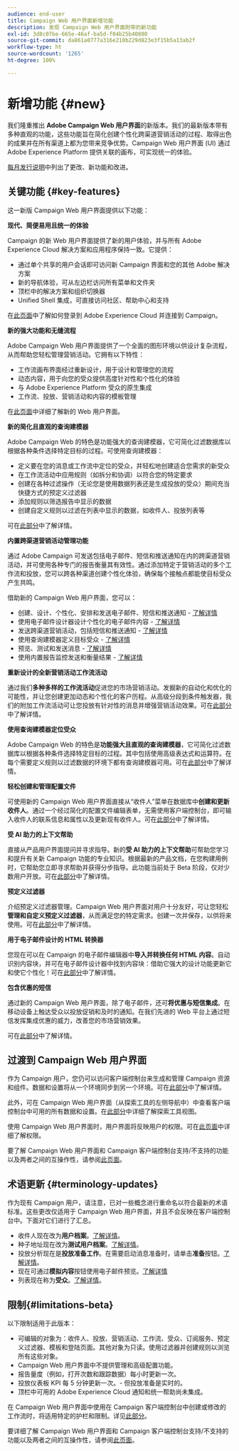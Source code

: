 ```yaml
---
audience: end-user
title: Campaign Web 用户界面新增功能
description: 发现 Campaign Web 用户界面附带的新功能
exl-id: 3d8c07be-665e-46af-ba5d-f04b25b40880
source-git-commit: da861a0777a316e210b229d823e3f15b5a13ab2f
workflow-type: ht
source-wordcount: '1265'
ht-degree: 100%

---
```



# 新增功能 {#new}

我们隆重推出 **Adobe Campaign Web 用户界面**&#x200B;的新版本。我们的最新版本带有多种直观的功能，这些功能旨在简化创建个性化跨渠道营销活动的过程、取得出色的成果并在所有渠道上都为您带来竞争优势。Campaign Web 用户界面 (UI) 通过 Adobe Experience Platform 提供关联的画布，可实现统一的体验。

 [每月发行说明](release-notes.md)中列出了更改、新功能和改进。


## 关键功能 {#key-features}

这一新版 Campaign Web 用户界面提供以下功能：

**现代、简便易用且统一的体验**

Campaign 的新 Web 用户界面提供了新的用户体验，并与所有 Adobe Experience Cloud 解决方案和应用程序保持一致。它提供：

* 通过单个共享的用户会话即可访问新 Campaign 界面和您的其他 Adobe 解决方案
* 新的导航体验，可从左边栏访问所有菜单和文件夹
* 顶栏中的解决方案和组织切换器
* Unified Shell 集成，可直接访问社区、帮助中心和支持

在[此页面](../get-started/connect-to-campaign.md)中了解如何登录到 Adobe Experience Cloud 并连接到 Campaign。


**新的强大功能和无缝流程**

Adobe Campaign Web 用户界面提供了一个全面的图形环境以供设计复杂流程，从而帮助您轻松管理营销活动。它拥有以下特性：

* 工作流画布界面经过重新设计，用于设计和管理您的流程
* 动态内容，用于向您的受众提供高度针对性和个性化的体验
* 与 Adobe Experience Platform 受众的原生集成
* 工作流、投放、营销活动和内容的模板管理

在[此页面](../get-started/user-interface.md)中详细了解新的 Web 用户界面。

**新的简化且直观的查询建模器**

Adobe Campaign Web 的特色是功能强大的查询建模器，它可简化过滤数据库以根据各种条件选择特定目标的过程。可使用查询建模器：

* 定义要在您的消息或工作流中定位的受众，并轻松地创建适合您需求的新受众
* 在工作流活动中应用规则（如拆分和协调）以符合您的特定要求
* 创建在各种过滤操作（无论您是使用数据列表还是生成投放的受众）期间充当快捷方式的预定义过滤器
* 添加规则以筛选报告中显示的数据
* 创建自定义规则以过滤在列表中显示的数据，如收件人、投放列表等

可在[此部分](../query/query-modeler-overview.md)中了解详情。


**内置跨渠道营销活动管理功能**

通过 Adobe Campaign 可发送包括电子邮件、短信和推送通知在内的跨渠道营销活动，并可使用各种专门的报告衡量其有效性。通过添加特定于营销活动的多个工作流和投放，您可以跨各种渠道创建个性化体验，确保每个接触点都能使目标受众产生共鸣。

借助新的 Campaign Web 用户界面，您可以：

* 创建、设计、个性化、安排和发送电子邮件、短信和推送通知 - [了解详情](../msg/gs-messages.md)
* 使用电子邮件设计器设计个性化的电子邮件内容 - [了解详情](../email/edit-content.md)
* 发送跨渠道营销活动，包括短信和推送通知 - [了解详情](../workflows/activities/channels.md)
* 使用查询建模器定义目标受众 - [了解详情](../audience/about-recipients.md)
* 预览、测试和发送消息 - [了解详情](../monitor/prepare-send.md)
* 使用内置报告监控发送和衡量结果 - [了解详情](../reporting/delivery-reports.md)



**重新设计的全新营销活动工作流活动**

通过我们&#x200B;**多种多样的工作流活动**&#x200B;促进您的市场营销活动。发掘新的自动化和优化的可能性，并让您创建更加动态和个性化的客户历程。从高级分段到条件触发器，我们的附加工作流活动可让您投放有针对性的消息并增强营销活动效果。可在[此部分](../workflows/gs-workflows.md)中了解详情。


**使用查询建模器定位受众**

Adobe Campaign Web 的特色是&#x200B;**功能强大且直观的查询建模器**，它可简化过滤数据库以根据各种条件选择特定目标的过程。其中包括使用高级表达式和运算符。在每个需要定义规则以过滤数据的环境下都有查询建模器可用。可在[此部分](../query/query-modeler-overview.md)中了解详情。

**轻松创建和管理配置文件**

可使用新的 Campaign Web 用户界面直接从“收件人”菜单在数据库中&#x200B;**创建和更新收件人**。通过一个经过简化的配置文件编辑表单，无需使用客户端控制台，即可输入收件人的联系信息和属性以及更新现有收件人。可在[此部分](../audience/about-recipients.md)中了解详情。

<!--
* Adobe Experience Manager (AEM) Integration
    
    With our AEM integration extended to web UI, you can easily manage assets and synchronize full HTML templates, empowering you to create captivating digital experiences without any hassle. 
    
    Elevate and streamline your content management capabilities on the web UI with this integration to boost productivity.
-->
<!--
* **Gen AI for Email content**

    Say goodbye to manual content creation and hello to efficient, data-driven campaigns with the power of Gen AI.  Our Gen AI technology utilizes advanced algorithms to **generate highly engaging and personalized content**. Drive higher open rates, click-through rates, and conversions with Gen AI's intelligent content generation. Stay ahead of the competition and elevate your email marketing game with Gen AI on email content.

    Learn more in [this section](../email/generative-gs.md).
-->

**受 AI 助力的上下文帮助**

直接从产品用户界面提问并寻求指导。新的&#x200B;**受 AI 助力的上下文帮助**&#x200B;可帮助您学习和提升有关新 Campaign 功能的专业知识。根据最新的产品文档，在您构建用例时，它帮助您立即寻求帮助并获得分步指导。此功能当前处于 Beta 阶段，仅对少数用户开放。可在[此部分](../get-started/using-ai.md)中了解详情。

**预定义过滤器**

介绍预定义过滤器管理。Campaign Web 用户界面对用户十分友好，可让您轻松&#x200B;**管理和自定义预定义过滤器**，从而满足您的特定需求。创建一次并保存，以供将来使用。可在[此部分](../get-started/predefined-filters.md)中了解详情。

**用于电子邮件设计的 HTML 转换器**

您现在可以在 Campaign 的电子邮件编辑器中&#x200B;**导入并转换任何 HTML 内容**。自动识别内容块，并可在电子邮件设计器中找到内容块：借助它强大的设计功能更新它和使它个性化！可在[此部分](../email/existing-content.md)中了解详情。


**包含优惠的短信**

通过新的 Campaign Web 用户界面，除了电子邮件，还可&#x200B;**将优惠与短信集成**。在移动设备上触达受众以投放促销和及时的通知。在我们先进的 Web 平台上通过短信发挥集成优惠的威力，改善您的市场营销效果。

可在[此部分](../msg/offers.md)中了解详情。

## 过渡到 Campaign Web 用户界面

作为 Campaign 用户，您仍可以访问客户端控制台来生成和管理 Campaign 资源和组件。数据和设置将从一个环境同步到另一个环境。可在[此部分](../get-started/get-started.md#ac-client)中了解详情。

此外，可在 Campaign Web 用户界面（从探索工具的左侧导航中）中查看客户端控制台中可用的所有数据和设置。在[此部分](../get-started/user-interface.md#user-interface-explorer)中详细了解探索工具视图。

使用 Campaign Web 用户界面时，用户界面将反映用户的权限。可在[此页面](../get-started/permissions.md)中详细了解权限。

要了解 Campaign Web 用户界面和 Campaign 客户端控制台支持/不支持的功能以及两者之间的互操作性，请参阅[此页面](../get-started/capability-matrix.md)。

## 术语更新 {#terminology-updates}

作为现有 Campaign 用户，请注意，已对一些概念进行重命名以符合最新的术语标准。这些更改仅适用于 Campaign Web 用户界面，并且不会反映在客户端控制台中。下面对它们进行了汇总。

* 收件人现在改为&#x200B;**用户档案**。[了解详情](../audience/gs-audiences-recipients.md)。
* 种子地址现在改为&#x200B;**测试用户档案**。[了解详情](../preview-test/test-deliveries.md)。
* 投放分析现在是&#x200B;**投放准备工作**。在需要启动消息准备时，请单击&#x200B;**准备**&#x200B;按钮。[了解详情](../monitor/prepare-send.md)。
* 现在可通过&#x200B;**模拟内容**&#x200B;按钮使用电子邮件预览。[了解详情](../preview-test/preview-test.md)
* 列表现在称为&#x200B;**受众**。[了解详情](../audience/gs-audiences-recipients.md)。

## 限制{#limitations-beta}

以下限制适用于此版本：

* 可编辑的对象为：收件人、投放、营销活动、工作流、受众、订阅服务、预定义过滤器、模板和登陆页面。其他对象为只读。使用过滤器并创建规则以浏览所有这些对象。
* Campaign Web 用户界面中不提供管理和高级配置功能。
* 报告量度（例如，打开次数和跟踪数据）每小时更新一次。
* 投放仪表板 KPI 每 5 分钟更新一次。- 但投放准备是实时的。
* 顶栏中可用的 Adobe Experience Cloud 通知和统一帮助尚未集成。

在 Campaign Web 用户界面中使用在 Campaign 客户端控制台中创建或修改的工作流时，将适用特定的护栏和限制。详见[此部分](../get-started/guardrails.md)。

要详细了解 Campaign Web 用户界面和 Campaign 客户端控制台支持/不支持的功能以及两者之间的互操作性，请参阅[此页面](../get-started/capability-matrix.md)。
